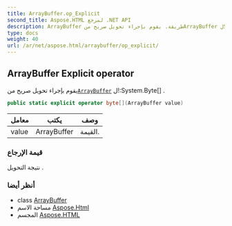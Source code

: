 ```yaml
---
title: ArrayBuffer.op_Explicit
second_title: Aspose.HTML لمرجع .NET API
description: ArrayBuffer طريقة. يقوم بإجراء تحويل صريح منArrayBuffer لSystem.Byte .
type: docs
weight: 40
url: /ar/net/aspose.html/arraybuffer/op_explicit/
---
```

## ArrayBuffer Explicit operator

يقوم بإجراء تحويل صريح من[`ArrayBuffer`](../) ل!:System.Byte[] .

```csharp
public static explicit operator byte[](ArrayBuffer value)
```

| معامل | يكتب | وصف |
| --- | --- | --- |
| value | ArrayBuffer | القيمة. |

### قيمة الإرجاع

نتيجة التحويل .

### أنظر أيضا

* class [ArrayBuffer](../)
* مساحة الاسم [Aspose.Html](../../arraybuffer/)
* المجسم [Aspose.HTML](../../../)


